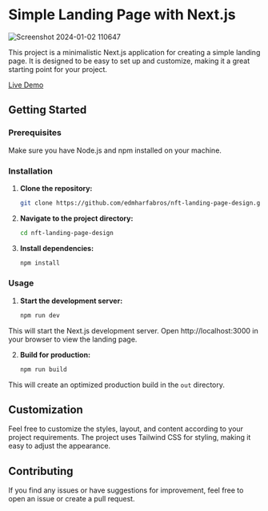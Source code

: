 # Simple Landing Page with Next.js

![Screenshot 2024-01-02 110647](https://github.com/edmharfabros/nft-landing-page-design/assets/16677565/39275790-f7f4-479a-bd19-8cb59621f97e)

This project is a minimalistic Next.js application for creating a simple landing page. It is designed to be easy to set up and customize, making it a great starting point for your project.

[Live Demo](https://nft-landing-page-design.vercel.app)

## Getting Started

### Prerequisites

Make sure you have Node.js and npm installed on your machine.

### Installation

1. **Clone the repository:**

   ```bash
   git clone https://github.com/edmharfabros/nft-landing-page-design.git
   ```
2. **Navigate to the project directory:**

   ```bash
   cd nft-landing-page-design
   ```
3. **Install dependencies:**

   ```bash
   npm install
   ```
### Usage
1. **Start the development server:**

   ```bash
   npm run dev
   ```
This will start the Next.js development server. Open http://localhost:3000 in your browser to view the landing page.

2. **Build for production:**

   ```bash
   npm run build
   ```
This will create an optimized production build in the `out` directory.
## Customization
Feel free to customize the styles, layout, and content according to your project requirements. The project uses Tailwind CSS for styling, making it easy to adjust the appearance.
## Contributing
If you find any issues or have suggestions for improvement, feel free to open an issue or create a pull request.
